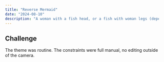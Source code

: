 ```yaml
---
title: "Reverse Mermaid"
date: "2024-08-10"
description: "A woman with a fish head, or a fish with woman legs (depending on who you ask)"
---
```


## Challenge
The theme was routine. The constraints were full manual, no editing outside of the camera.